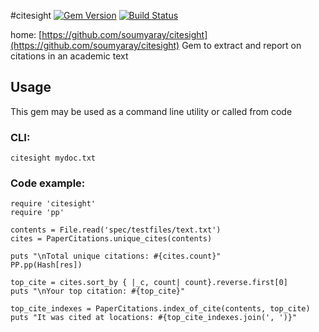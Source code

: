 #citesight
[![Gem Version](https://badge.fury.io/rb/citesight.svg)](http://badge.fury.io/rb/citesight)
[![Build Status](https://travis-ci.org/soumyaray/citesight.svg?branch=master)](https://travis-ci.org/soumyaray/citesight)

home: [https://github.com/soumyaray/citesight](https://github.com/soumyaray/citesight)
Gem to extract and report on citations in an academic text

## Usage
This gem may be used as a command line utility or called from code

### CLI:
    citesight mydoc.txt

### Code example:
    require 'citesight'
    require 'pp'

    contents = File.read('spec/testfiles/text.txt')
    cites = PaperCitations.unique_cites(contents)

    puts "\nTotal unique citations: #{cites.count}"
    PP.pp(Hash[res])

    top_cite = cites.sort_by { |_c, count| count}.reverse.first[0]
    puts "\nYour top citation: #{top_cite}"

    top_cite_indexes = PaperCitations.index_of_cite(contents, top_cite)
    puts "It was cited at locations: #{top_cite_indexes.join(', ')}"

